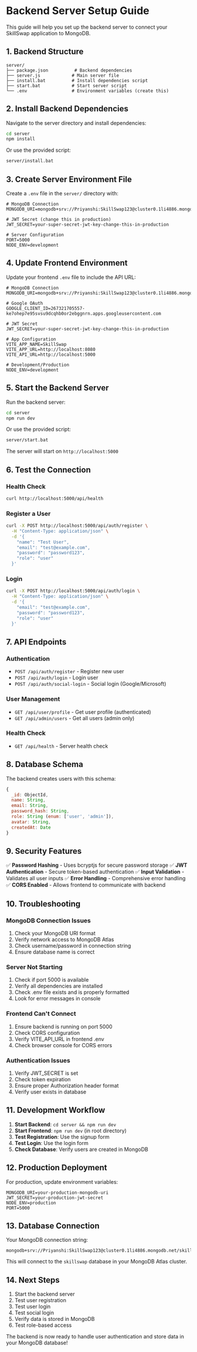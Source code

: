 # Backend Server Setup Guide

This guide will help you set up the backend server to connect your SkillSwap application to MongoDB.

## 1. Backend Structure

```
server/
├── package.json          # Backend dependencies
├── server.js            # Main server file
├── install.bat          # Install dependencies script
├── start.bat            # Start server script
└── .env                 # Environment variables (create this)
```

## 2. Install Backend Dependencies

Navigate to the server directory and install dependencies:

```bash
cd server
npm install
```

Or use the provided script:
```bash
server/install.bat
```

## 3. Create Server Environment File

Create a `.env` file in the `server/` directory with:

```env
# MongoDB Connection
MONGODB_URI=mongodb+srv://Priyanshi:SkillSwap123@cluster0.1li4886.mongodb.net/skillswap

# JWT Secret (change this in production)
JWT_SECRET=your-super-secret-jwt-key-change-this-in-production

# Server Configuration
PORT=5000
NODE_ENV=development
```

## 4. Update Frontend Environment

Update your frontend `.env` file to include the API URL:

```env
# MongoDB Connection
MONGODB_URI=mongodb+srv://Priyanshi:SkillSwap123@cluster0.1li4886.mongodb.net/skillswap

# Google OAuth
GOOGLE_CLIENT_ID=267321705557-ke7ohep7e95svsu9dcqhb0or2ebggnrn.apps.googleusercontent.com

# JWT Secret
JWT_SECRET=your-super-secret-jwt-key-change-this-in-production

# App Configuration
VITE_APP_NAME=SkillSwap
VITE_APP_URL=http://localhost:8080
VITE_API_URL=http://localhost:5000

# Development/Production
NODE_ENV=development
```

## 5. Start the Backend Server

Run the backend server:

```bash
cd server
npm run dev
```

Or use the provided script:
```bash
server/start.bat
```

The server will start on `http://localhost:5000`

## 6. Test the Connection

### Health Check
```bash
curl http://localhost:5000/api/health
```

### Register a User
```bash
curl -X POST http://localhost:5000/api/auth/register \
  -H "Content-Type: application/json" \
  -d '{
    "name": "Test User",
    "email": "test@example.com",
    "password": "password123",
    "role": "user"
  }'
```

### Login
```bash
curl -X POST http://localhost:5000/api/auth/login \
  -H "Content-Type: application/json" \
  -d '{
    "email": "test@example.com",
    "password": "password123",
    "role": "user"
  }'
```

## 7. API Endpoints

### Authentication
- `POST /api/auth/register` - Register new user
- `POST /api/auth/login` - Login user
- `POST /api/auth/social-login` - Social login (Google/Microsoft)

### User Management
- `GET /api/user/profile` - Get user profile (authenticated)
- `GET /api/admin/users` - Get all users (admin only)

### Health Check
- `GET /api/health` - Server health check

## 8. Database Schema

The backend creates users with this schema:

```javascript
{
  _id: ObjectId,
  name: String,
  email: String,
  password_hash: String,
  role: String (enum: ['user', 'admin']),
  avatar: String,
  createdAt: Date
}
```

## 9. Security Features

✅ **Password Hashing** - Uses bcryptjs for secure password storage
✅ **JWT Authentication** - Secure token-based authentication
✅ **Input Validation** - Validates all user inputs
✅ **Error Handling** - Comprehensive error handling
✅ **CORS Enabled** - Allows frontend to communicate with backend

## 10. Troubleshooting

### MongoDB Connection Issues
1. Check your MongoDB URI format
2. Verify network access to MongoDB Atlas
3. Check username/password in connection string
4. Ensure database name is correct

### Server Not Starting
1. Check if port 5000 is available
2. Verify all dependencies are installed
3. Check .env file exists and is properly formatted
4. Look for error messages in console

### Frontend Can't Connect
1. Ensure backend is running on port 5000
2. Check CORS configuration
3. Verify VITE_API_URL in frontend .env
4. Check browser console for CORS errors

### Authentication Issues
1. Verify JWT_SECRET is set
2. Check token expiration
3. Ensure proper Authorization header format
4. Verify user exists in database

## 11. Development Workflow

1. **Start Backend**: `cd server && npm run dev`
2. **Start Frontend**: `npm run dev` (in root directory)
3. **Test Registration**: Use the signup form
4. **Test Login**: Use the login form
5. **Check Database**: Verify users are created in MongoDB

## 12. Production Deployment

For production, update environment variables:

```env
MONGODB_URI=your-production-mongodb-uri
JWT_SECRET=your-production-jwt-secret
NODE_ENV=production
PORT=5000
```

## 13. Database Connection

Your MongoDB connection string:
```
mongodb+srv://Priyanshi:SkillSwap123@cluster0.1li4886.mongodb.net/skillswap
```

This will connect to the `skillswap` database in your MongoDB Atlas cluster.

## 14. Next Steps

1. Start the backend server
2. Test user registration
3. Test user login
4. Test social login
5. Verify data is stored in MongoDB
6. Test role-based access

The backend is now ready to handle user authentication and store data in your MongoDB database! 